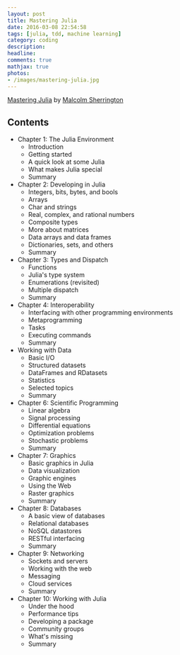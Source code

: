 ```yaml
---
layout: post
title: Mastering Julia
date: 2016-03-08 22:54:58
tags: [julia, tdd, machine learning]
category: coding
description: 
headline: 
comments: true
mathjax: true
photos:
- /images/mastering-julia.jpg
---
```


[Mastering Julia](http://site.ebrary.com/lib/polyu/reader.action?docID=11080912) by [Malcolm Sherrington](https://skillsmatter.com/legacy_profile/malcolm-sherrington)

<!--more-->

## Contents ##

+ Chapter 1: The Julia Environment
   + Introduction
   + Getting started
   + A quick look at some Julia
   + What makes Julia special
   + Summary
+ Chapter 2: Developing in Julia
   + Integers, bits, bytes, and bools
   + Arrays
   + Char and strings
   + Real, complex, and rational numbers
   + Composite types
   + More about matrices
   + Data arrays and data frames
   + Dictionaries, sets, and others
   + Summary
+ Chapter 3: Types and Dispatch
   + Functions
   + Julia's type system
   + Enumerations (revisited)
   + Multiple dispatch
   + Summary
+ Chapter 4: Interoperability
   + Interfacing with other programming environments
   + Metaprogramming
   + Tasks
   + Executing commands
   + Summary
+ Working with Data
   + Basic I/O
   + Structured datasets
   + DataFrames and RDatasets
   + Statistics
   + Selected topics
   + Summary
+ Chapter 6: Scientific Programming
   + Linear algebra
   + Signal processing
   + Differential equations
   + Optimization problems
   + Stochastic problems
   + Summary
+ Chapter 7: Graphics
   + Basic graphics in Julia
   + Data visualization
   + Graphic engines
   + Using the Web
   + Raster graphics
   + Summary
+ Chapter 8: Databases
   + A basic view of databases
   + Relational databases
   + NoSQL datastores
   + RESTful interfacing
   + Summary
+ Chapter 9: Networking
   + Sockets and servers
   + Working with the web
   + Messaging
   + Cloud services
   + Summary
+ Chapter 10: Working with Julia
   + Under the hood
   + Performance tips
   + Developing a package
   + Community groups
   + What's missing
   + Summary